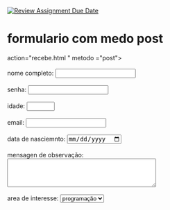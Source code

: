 [![Review Assignment Due Date](https://classroom.github.com/assets/deadline-readme-button-22041afd0340ce965d47ae6ef1cefeee28c7c493a6346c4f15d667ab976d596c.svg)](https://classroom.github.com/a/EmWyyyTI)
<html>
    <head>
    </head>
    <body>
        <h1>formulario com medo post</h1>
        <form> action="recebe.html " metodo ="post">
            <br>
            <br>
            nome completo: <input type="text" maxlength="50" ="nomecompleto" name="nomecompleto">
            <br>
            <br>
            senha: <input type ="password" id="senha" name ="senha">
            <br>
            <br>
            idade: <input type ="number" id="idade" name="idade" min="1" max="180">
            <br>
            <br>
            email: <input type ="email" id="email" name="email">
            <br>
            <br>
            data de nasciemnto: <input type ="date" id="datadenascimento" name="datadenasciemnt0">
            <br>
            <br>
            mensagen de observação: <textarea id="observação" name="observação" rows="4" cols="40"></textarea>
            <br>
            <br>
            area de interesse:
            <select>
                <option value="programação">programação</option>
                <option value="desing">desing</option>
                <option value="redes"></option>
                <option value="suporte"></option>
                <br>
                <br>
                botão de envio: <input type ="submit" value="enviar">
                <br>
                <br>
            </select>
        </form>
    </body>
</html>

